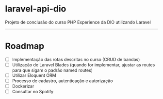 # laravel-api-dio
Projeto de conclusão do curso PHP Experience da DIO utilizando Laravel

---

# Roadmap

- [ ] Implementação das rotas descritas no curso (CRUD de bandas) 
- [ ] Utilização de Laravel Blades (quando for implementar, ajustar as routes para que sigam o padrão named routes)
- [ ] Utilizar Eloquent ORM
- [ ] Processo de cadastro, autenticação e autorização
- [ ] Dockerizar
- [ ] Consultar no Spotify